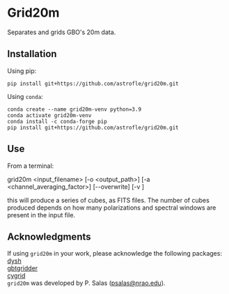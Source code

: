 # Grid20m

Separates and grids GBO's 20m data.

## Installation
Using pip:

    pip install git+https://github.com/astrofle/grid20m.git

Using `conda`:

    conda create --name grid20m-venv python=3.9
    conda activate grid20m-venv
    conda install -c conda-forge pip
    pip install git+https://github.com/astrofle/grid20m.git

## Use
From a terminal:

   grid20m <input_filename> [-o <output_path>] [-a <channel_averaging_factor>] [--overwrite] [-v <verbosity level>] 

this will produce a series of cubes, as FITS files.
The number of cubes produced depends on how many 
polarizations and spectral windows are present in 
the input file.

## Acknowledgments
If using `grid20m` in your work, please acknowledge the following packages:<br>
[dysh](https://github.com/GreenBankObservatory/dysh)<br>
[gbtgridder](https://github.com/GreenBankObservatory/gbtgridder)<br>
[cygrid](https://github.com/bwinkel/cygrid)<br>
`grid20m` was developed by P. Salas (psalas@nrao.edu).
